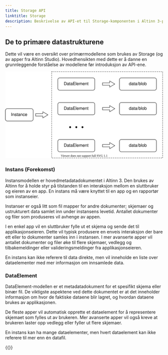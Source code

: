 ```yaml
---
title: Storage API
linktitle: Storage
description: Beskrivelse av API-et til Storage-komponenten i Altinn 3-plattformen
---
```


## De to primære datastrukturene

Dette vil være en oversikt over primærmodellene som brukes av Storage (og av apper fra Altinn Studio). Hovedhensikten
med dette er å danne en grunnleggende forståelse av modellene før introduksjon av API-ene.

![Instans](instance.drawio.svg "En instans kan inneholde mange dataelementer. Hvert dataelement må referere til en enkelt datafil.")

### Instans (Forekomst)

Instansmodellen er hovedmetadatadokumentet i Altinn 3. Den brukes av Altinn for å holde styr på tilstanden til en
interaksjon mellom en sluttbruker og eieren av en app. En instans må være knyttet til en app og en rapportør som
instanseier.
 
Instanser er også litt som fil mapper for andre dokumenter; skjemaer og ustrukturert data samlet inn under
instansens levetid. Antallet dokumenter og filer som produseres vil avhenge av appen.

I en enkel app vil en sluttbruker fylle ut et skjema og sende det til applikasjonseieren. Dette vil typisk produsere
en enveis interaksjon der bare ett eller to dokumenter samles inn i instansen. I mer avanserte apper vil antallet
dokumenter og filer øke til flere skjemaer, vedlegg og tilbakemeldinger eller valideringsmeldinger fra
applikasjonseieren.

En instans kan ikke referere til data direkte, men vil inneholde en liste over dataelementer med mer informasjon om
innsamlede data.

### DataElement

DataElement-modellen er et metadatadokument for et spesifikt skjema eller binær fil. De viktigste aspektene ved dette
dokumentet er at det inneholder informasjon om hvor de faktiske dataene blir lagret, og hvordan dataene brukes av
applikasjonen.

De fleste apper vil automatisk opprette et dataelement for å representere skjemaet som fylles ut av brukeren. Mer
avanserte apper vil også kreve at brukeren laster opp vedlegg eller fyller ut flere skjemaer.

En instans kan ha mange dataelementer, men hvert dataelement kan ikke referere til mer enn én datafil.

{{<children />}}
